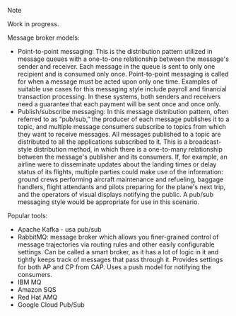 > [!NOTE]  
> Work in progress.

Message broker models:
- Point-to-point messaging: This is the distribution pattern utilized in message queues with a one-to-one relationship between the message's sender and receiver. Each message in the queue is sent to only one recipient and is consumed only once. Point-to-point messaging is called for when a message must be acted upon only one time. Examples of suitable use cases for this messaging style include payroll and financial transaction processing. In these systems, both senders and receivers need a guarantee that each payment will be sent once and once only.
- Publish/subscribe messaging: In this message distribution pattern, often referred to as “pub/sub,” the producer of each message publishes it to a topic, and multiple message consumers subscribe to topics from which they want to receive messages. All messages published to a topic are distributed to all the applications subscribed to it. This is a broadcast-style distribution method, in which there is a one-to-many relationship between the message's publisher and its consumers. If, for example, an airline were to disseminate updates about the landing times or delay status of its flights, multiple parties could make use of the information: ground crews performing aircraft maintenance and refueling, baggage handlers, flight attendants and pilots preparing for the plane's next trip, and the operators of visual displays notifying the public. A pub/sub messaging style would be appropriate for use in this scenario.


Popular tools:
- Apache Kafka - usa pub/sub
- RabbitMQ: message broker which allows you finer-grained control of message trajectories via routing rules and other easily configurable settings. Can be called a smart broker, as it has a lot of logic in it and tightly keeps track of messages that pass through it. Provides settings for both AP and CP from CAP. Uses a push model for notifying the consumers.
- IBM MQ
- Amazon SQS
- Red Hat AMQ
- Google Cloud Pub/Sub
